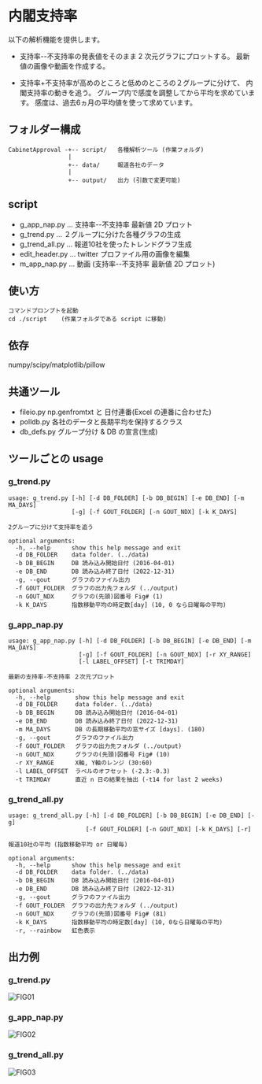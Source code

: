 # 内閣支持率
以下の解析機能を提供します。

* 支持率--不支持率の発表値をそのまま 2 次元グラフにプロットする。
  最新値の画像や動画を作成する。

* 支持率+不支持率が高めのところと低めのところの２グループに分けて、
  内閣支持率の動きを追う。
  グループ内で感度を調整してから平均を求めています。
  感度は、過去6ヵ月の平均値を使って求めています。

## フォルダー構成

    CabinetApproval -+-- script/   各種解析ツール (作業フォルダ)
                     |
                     +-- data/     報道各社のデータ
                     |
                     +-- output/   出力 (引数で変更可能)

## script
* g_app_nap.py ... 支持率--不支持率 最新値 2D プロット
* g_trend.py ... ２グループに分けた各種グラフの生成
* g_trend_all.py ... 報道10社を使ったトレンドグラフ生成
* edit_header.py ... twitter プロファイル用の画像を編集
* m_app_nap.py ... 動画 (支持率--不支持率 最新値 2D プロット)

## 使い方

    コマンドプロンプトを起動
    cd ./script    (作業フォルダである script に移動)
  
## 依存
numpy/scipy/matplotlib/pillow

## 共通ツール
* fileio.py    np.genfromtxt と 日付連番(Excel の連番に合わせた)
* polldb.py    各社のデータと長期平均を保持するクラス
* db_defs.py   グループ分け & DB の宣言(生成)

## ツールごとの usage

### g_trend.py
```
usage: g_trend.py [-h] [-d DB_FOLDER] [-b DB_BEGIN] [-e DB_END] [-m MA_DAYS]
                  [-g] [-f GOUT_FOLDER] [-n GOUT_NDX] [-k K_DAYS]

2グループに分けて支持率を追う

optional arguments:
  -h, --help      show this help message and exit
  -d DB_FOLDER    data folder. (../data)
  -b DB_BEGIN     DB 読み込み開始日付 (2016-04-01)
  -e DB_END       DB 読み込み終了日付 (2022-12-31)
  -g, --gout      グラフのファイル出力
  -f GOUT_FOLDER  グラフの出力先フォルダ (../output)
  -n GOUT_NDX     グラフの(先頭)図番号 Fig# (1)
  -k K_DAYS       指数移動平均の時定数[day] (10, 0 なら日曜毎の平均)
```

### g_app_nap.py

```
usage: g_app_nap.py [-h] [-d DB_FOLDER] [-b DB_BEGIN] [-e DB_END] [-m MA_DAYS]
                    [-g] [-f GOUT_FOLDER] [-n GOUT_NDX] [-r XY_RANGE]
                    [-l LABEL_OFFSET] [-t TRIMDAY]

最新の支持率-不支持率 ２次元プロット

optional arguments:
  -h, --help       show this help message and exit
  -d DB_FOLDER     data folder. (../data)
  -b DB_BEGIN      DB 読み込み開始日付 (2016-04-01)
  -e DB_END        DB 読み込み終了日付 (2022-12-31)
  -m MA_DAYS       DB の長期移動平均の窓サイズ [days]. (180)
  -g, --gout       グラフのファイル出力
  -f GOUT_FOLDER   グラフの出力先フォルダ (../output)
  -n GOUT_NDX      グラフの(先頭)図番号 Fig# (10)
  -r XY_RANGE      X軸, Y軸のレンジ (30:60)
  -l LABEL_OFFSET  ラベルのオフセット (-2.3:-0.3)
  -t TRIMDAY       直近 n 日の結果を抽出 (-t14 for last 2 weeks)
```

### g_trend_all.py

```
usage: g_trend_all.py [-h] [-d DB_FOLDER] [-b DB_BEGIN] [-e DB_END] [-g]
                      [-f GOUT_FOLDER] [-n GOUT_NDX] [-k K_DAYS] [-r]

報道10社の平均 (指数移動平均 or 日曜毎)

optional arguments:
  -h, --help      show this help message and exit
  -d DB_FOLDER    data folder. (../data)
  -b DB_BEGIN     DB 読み込み開始日付 (2016-04-01)
  -e DB_END       DB 読み込み終了日付 (2022-12-31)
  -g, --gout      グラフのファイル出力
  -f GOUT_FOLDER  グラフの出力先フォルダ (../output)
  -n GOUT_NDX     グラフの(先頭)図番号 Fig# (81)
  -k K_DAYS       指数移動平均の時定数[day] (10, 0なら日曜毎の平均)
  -r, --rainbow   虹色表示

```


## 出力例

### g_trend.py
![FIG01](https://user-images.githubusercontent.com/52857956/82411218-563b4a00-9aac-11ea-87aa-df53bd487b04.png)

### g_app_nap.py
![FIG02](https://user-images.githubusercontent.com/52857956/75244070-670e5380-580e-11ea-8fd3-28a37c5af16d.png)

### g_trend_all.py
![FIG03](https://user-images.githubusercontent.com/52857956/82770999-96684700-9e75-11ea-8f5e-47ed167efa04.png)
